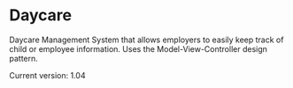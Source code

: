 Daycare
=======

Daycare Management System that allows employers to easily keep track of child or employee information. Uses the Model-View-Controller design pattern.

Current version: 1.04
